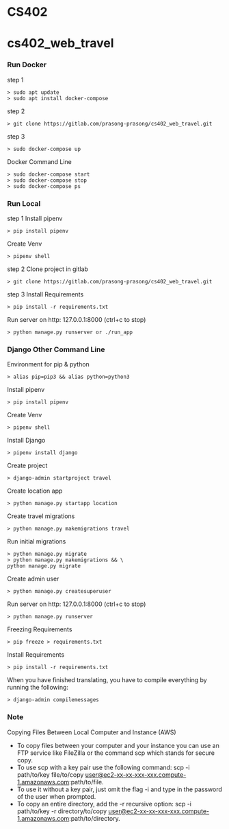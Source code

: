 # CS402

# cs402_web_travel

### Run Docker
step 1
```
> sudo apt update
> sudo apt install docker-compose
```

step 2
```
> git clone https://gitlab.com/prasong-prasong/cs402_web_travel.git
```

step 3
```
> sudo docker-compose up
```

Docker Command Line
```
> sudo docker-compose start
> sudo docker-compose stop
> sudo docker-compose ps
```

### Run Local

step 1
Install pipenv
```
> pip install pipenv
```
Create Venv
```
> pipenv shell
```

step 2
Clone project in gitlab
```
> git clone https://gitlab.com/prasong-prasong/cs402_web_travel.git
```

step 3
Install Requirements
```
> pip install -r requirements.txt
```
Run server on http: 127.0.0.1:8000 (ctrl+c to stop)
```
> python manage.py runserver or ./run_app
```


### Django Other Command Line

Environment for pip & python
```
> alias pip=pip3 && alias python=python3
```

Install pipenv
```
> pip install pipenv
```

Create Venv
```
> pipenv shell
```

Install Django
```
> pipenv install django
```

Create project
```
> django-admin startproject travel
```

Create location app
```
> python manage.py startapp location
```

Create travel migrations
```
> python manage.py makemigrations travel
```

Run initial migrations
```
> python manage.py migrate
> python manage.py makemigrations && \
python manage.py migrate
```

Create admin user
```
> python manage.py createsuperuser
```

Run server on http: 127.0.0.1:8000 (ctrl+c to stop)
```
> python manage.py runserver
```

Freezing Requirements
```
> pip freeze > requirements.txt
```

Install Requirements
```
> pip install -r requirements.txt
```

When you have finished translating, you have to compile everything by running the following: 
```
> django-admin compilemessages
```


### Note
Copying Files Between Local Computer and Instance (AWS)
* To copy files between your computer and your instance you can use an FTP service like FileZilla or the command scp which stands for secure copy.
* To use scp with a key pair use the following command: scp -i path/to/key file/to/copy user@ec2-xx-xx-xxx-xxx.compute-1.amazonaws.com:path/to/file.
* To use it without a key pair, just omit the flag -i and type in the password of the user when prompted.
* To copy an entire directory, add the -r recursive option: scp -i path/to/key -r directory/to/copy user@ec2-xx-xx-xxx-xxx.compute-1.amazonaws.com:path/to/directory.
